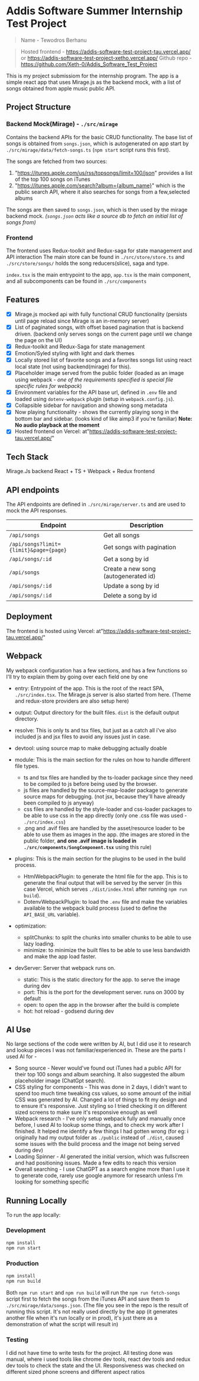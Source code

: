 # Addis Software Summer Internship Test Project

> Name - Tewodros Berhanu

> Hosted frontend - <https://addis-software-test-project-tau.vercel.app/> or <https://addis-software-test-project-xetho.vercel.app/>
> Github repo - <https://github.com/Xeth-0/Addis_Software_Test_Project>

This is my project submissiom for the internship program.
The app is a simple react app that uses Mirage.js as the backend mock, with a list of songs obtained from apple music public API.

## Project Structure

### Backend Mock(Mirage) - `./src/mirage`

Contains the backend APIs for the basic CRUD functionality. The base list of songs is obtained from `songs.json`, which is autogenerated on app start by `./src/mirage/data/fetch-songs.ts` (`npm start` script runs this first).

The songs are fetched from two sources:

1. "<https://itunes.apple.com/us/rss/topsongs/limit=100/json>" provides a list of the top 100 songs on iTunes
2. "<https://itunes.apple.com/search?album={album_name}>" which is the public search API, where it also searches for songs from a few,selected albums

The songs are then saved to `songs.json`, which is then used by the mirage backend mock.
*(`songs.json` acts like a source db to fetch an initial list of songs from)*

### Frontend

The frontend uses Redux-toolkit and Redux-saga for state management and API interaction
The main store can be found in `./src/store/store.ts` and `./src/store/songs/` holds the song reducers(slice), saga and type.

`index.tsx` is the main entrypoint to the app, `app.tsx` is the main component, and all subcomponents can be found in `./src/components`

## Features

- [x] Mirage.js mocked api with fully functional CRUD functionality (persists until page reload since Mirage is an in-memory server)
- [x] List of paginated songs, with offset based pagination that is backend driven. (backend only serves songs on the current page until we change the page on the UI)
- [x] Redux-toolkit and Redux-Saga for state management
- [x] Emotion/Syled styling with light and dark themes
- [x] Locally stored list of favorite songs and a favorites songs list using react local state (not using backend(mirage) for this).
- [x] Placeholder image served from the public folder (loaded as an image using webpack - *one of the requirements specified is special file specific rules for webpack*)
- [x] Environment variables for the API base url, defined in `.env` file and loaded using `dotenv-webpack` plugin (setup in `webpack.config.js`).
- [x] Collapsible sidebar for navigation and showing song metadata
- [x] Now playing functionality - shows the currently playing song in the bottom bar and sidebar. (looks kind of like aimp3 if you're familiar) **Note: No audio playback at the moment**
- [x] Hosted frontend on Vercel: at"<https://addis-software-test-project-tau.vercel.app/>"

## Tech Stack

Mirage.Js backend
React + TS + Webpack + Redux frontend

## API endpoints

The API endpoints are defined in `./src/mirage/server.ts` and are used to mock the API responses.

| Endpoint | Description |
|----------|-------------|
| `/api/songs` | Get all songs |
| `/api/songs?limit={limit}&page={page}` | Get songs with pagination |
| `/api/songs/:id` | Get a song by id |
| `/api/songs` | Create a new song (autogenerated id) |
| `/api/songs/:id` | Update a song by id |
| `/api/songs/:id` | Delete a song by id |

## Deployment

The frontend is hosted using Vercel: at"<https://addis-software-test-project-tau.vercel.app/>"

## Webpack

My webpack configuration has a few sections, and has a few functions so  I'll try to explain them by going over each field one by one

- entry: Entrypoint of the app. This is the root of the react SPA, `./src/index.tsx`. The Mirage.js server is also started from here. (Theme and redux-store providers are also setup here)

- output: Output directory for the built files. `dist` is the default output directory.

- resolve: This is only ts and tsx files, but just as a catch all i've also included js and jsx files to avoid any issues just in case.

- devtool: using source map to make debugging actually doable

- module: This is the main section for the rules on how to handle different file types.
  - ts and tsx files are handled by the ts-loader package since they need to be compiled to js before being used by the browser.
  - js files are handled by the source-map-loader package to generate source maps for debugging. (not jsx, because they'll have already been compiled to js anyway)
  - css files are handled by the style-loader and css-loader packages to be able to use css in the app directly (only one .css file was used - `./src/index.css`)
  - .png and .avif files are handled by the asset/resource loader to be able to use them as images in the app. (the images are stored in the public folder, **and one .avif image is loaded in `./src/components/SongComponent.tsx`** using this rule)

- plugins: This is the main section for the plugins to be used in the build process.
  - HtmlWebpackPlugin: to generate the html file for the app. This is to generate the final output that will be served by the server (in this case Vercel, which serves `./dist/index.html` after running `npm run build`).
  - DotenvWebpackPlugin: to load the `.env` file and make the variables available to the webpack build process (used to define the `API_BASE_URL` variable).

- optimization:
  - splitChunks: to split the chunks into smaller chunks to be able to use lazy loading.
  - minimize: to minimize the built files to be able to use less bandwidth and make the app load faster.

- devServer: Server that webpack runs on.
  - static: This is the static directory for the app. to serve the image during dev
  - port: This is the port for the development server. runs on 3000 by default
  - open: to open the app in the browser after the build is complete
  - hot: hot reload - godsend during dev

## AI Use

No large sections of the code were written by AI, but I did use it to research and lookup pieces I was not familiar/experienced in. These are the parts I used AI for -

- Song source - Never would've found out iTunes had a public API for their top 100 songs and album searching. It also suggested the album placeholder image (ChatGpt search).
- CSS styling for components - This was done in 2 days, I didn't want to spend too much time tweaking css values, so some amount of the initial CSS was generated by AI. Changed a lot of things to fit my design and to ensure it's responsive. Just styling so I tried checking it on different sized screens to make sure it's responsive enough as well
- Webpack research - I've only setup webpack fully and manually once before, I used AI to lookup some things, and to check my work after I finished. It helped me identify a few things I had gotten wrong (for eg: i originally had my output folder as `./public` instead of `./dist`, caused some issues with the build process and the image not being served during dev)
- Loading Spinner - AI generated the initial version, which was fullscreen and had positioning issues. Made a few edits to reach this version
- Overall searching - I use ChatGPT as a search engine more than I use it to generate code, rarely use google anymore for research unless I'm looking for something specific

## Running Locally

To run the app locally:

### Development

```bash
npm install
npm run start
```

### Production

```bash
npm install
npm run build
```

Both `npm run start` and `npm run build` will run the `npm run fetch-songs` script first to fetch the songs from the iTunes API and save them to `./src/mirage/data/songs.json`. (The file you see in the repo is the result of running this script. It's not really used directly by the app (it generates another file when it's run locally or in prod), it's just there as a demonstration of what the script will result in)

### Testing

I did not have time to write tests for the project. All testing done was manual, where i used tools like chrome dev tools, react dev tools and redux dev tools to check the state and the UI. Responsiveness was checked on different sized phone screens and different aspect ratios